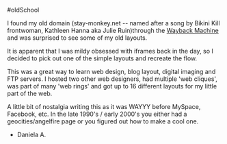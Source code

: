 #oldSchool

I found my old domain (stay-monkey.net -- named after a song by Bikini Kill frontwoman, Kathleen Hanna aka Julie Ruin)through the <a href="https://web.archive.org/web/sitemap/http://stay-monkey.net" target="new">Wayback Machine</a> and was surprised to see some of my old layouts.

It is apparent that I was mildy obsessed with iframes back in the day, so I decided to pick out one of the simple layouts and recreate the flow.

This was a great way to learn web design, blog layout, digital imaging and FTP servers. I hosted two other web designers, had multiple 'web cliques', was part of many 'web rings' and got up to 16 different layouts for my little part of the web.

A little bit of nostalgia writing this as it was WAYYY before MySpace, Facebook, etc. In the late 1990's / early 2000's you either had a geocities/angelfire page or you figured out how to make a cool one.


- Daniela A.


